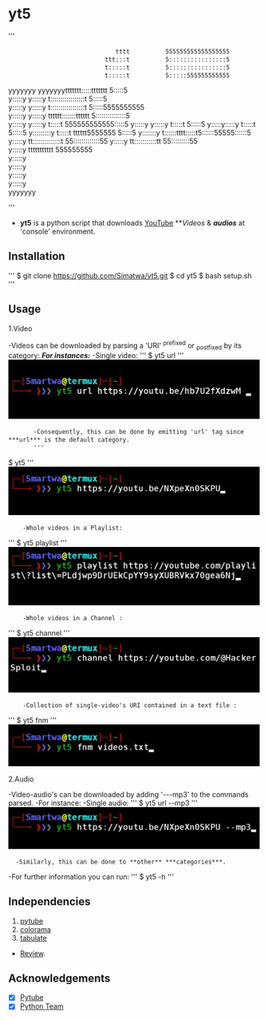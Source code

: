 # yt5 #

'''
                                                                   
                                                                   
                                  tttt          555555555555555555 
                               ttt:::t          5::::::::::::::::5 
                               t:::::t          5::::::::::::::::5 
                               t:::::t          5:::::555555555555 
yyyyyyy           yyyyyyyttttttt:::::ttttttt    5:::::5            
 y:::::y         y:::::y t:::::::::::::::::t    5:::::5            
  y:::::y       y:::::y  t:::::::::::::::::t    5:::::5555555555   
   y:::::y     y:::::y   tttttt:::::::tttttt    5:::::::::::::::5  
    y:::::y   y:::::y          t:::::t          555555555555:::::5 
     y:::::y y:::::y           t:::::t                      5:::::5
      y:::::y:::::y            t:::::t                      5:::::5
       y:::::::::y             t:::::t    tttttt5555555     5:::::5
        y:::::::y              t::::::tttt:::::t5::::::55555::::::5
         y:::::y               tt::::::::::::::t 55:::::::::::::55 
        y:::::y                  tt:::::::::::tt   55:::::::::55   
       y:::::y                     ttttttttttt       555555555     
      y:::::y                                                      
     y:::::y                                                       
    y:::::y                                                        
   y:::::y                                                         
  yyyyyyy                                                          
                                                                   
                                                                   
'''
- **yt5** is a python script that downloads [YouTube](https://www.youtube.com) ***Videos* & ***audios*** at 'console' environment.

## Installation ##

'''
$ git clone https://github.com/Simatwa/yt5.git
$ cd yt5
$ bash setup.sh
'''


## Usage ##

1.Video

-Videos can be downloaded by parsing a 'URI' <sup>prefixed</sup> or <sub>postfixed</sub> by its category:
	***For instances:***
		-Single video:
			'''
$ yt5 url <Video-URI>
			'''		
      ![yt52](assets/yt52.jpg)
      
           -Consequently, this can be done by emitting 'url' tag since ***url*** is the default category.
           '''
$ yt5 <Video-URI>
           '''
       ![yt51](assets/yt51.jpg)


		-Whole videos in a Playlist:
'''
$ yt5 playlist <Playlist-URI>
'''
	 ![yt53](assets/yt53.jpg)
	 
	    -Whole videos in a Channel :
'''
$ yt5 channel <Channel-URI>
'''
	   ![yt54](assets/yt54.jpg)
		
		-Collection of single-video's URI contained in a text file :
'''
$ yt5 fnm <file-path>
'''
		![yt55](assets/yt55.jpg)
			
2.Audio

-Video-audio's can be downloaded by adding '---mp3' to the commands parsed.
  -For instance:
  	-Single audio:
'''
$ yt5 url <Video-URI>  --mp3
'''
       ![yt56](assets/yt56.jpg)
       
      -Similarly, this can be done to **other** ***categories***.

-For further information you can run:
'''
$ yt5 -h
'''  


## Independencies ##

1. [pytube](https://github.com/pytube/pytube)
2. [colorama](https://github.com/pytube/pytube)
3. [tabulate](https://github.com/astanin/python-tabulate)
 
 * [Review](requirements.txt).


## Acknowledgements ##

- [x] [Pytube](https://github.com/pytube/pytube)
- [x] [Python Team](https://python.org)